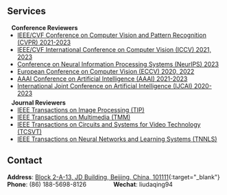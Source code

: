 ## Services

<h4 style="margin:0 10px 0;">Conference Reviewers</h4>

<ul style="margin:0 0 5px;">
  <li><a href="http://cvpr2023.thecvf.com/" target="_blank"><autocolor>IEEE/CVF Conference on Computer Vision and Pattern Recognition (CVPR) 2021-2023</autocolor></a></li>
  <li><a href="http://nips.cc/" target="_blank"><autocolor>IEEE/CVF International Conference on Computer Vision (ICCV) 2021, 2023</autocolor></a></li>
  <li><a href="http://iccv2023.thecvf.com/" target="_blank"><autocolor>Conference on Neural Information Processing Systems (NeurIPS) 2023</autocolor></a></li>
  <li><a href="https://eccv2022.ecva.net/" target="_blank"><autocolor>European Conference on Computer Vision (ECCV) 2020, 2022</autocolor></a></li>
  <li><a href="https://aaai-23.aaai.org/" target="_blank"><autocolor>AAAI Conference on Artificial Intelligence (AAAI) 2021-2023</autocolor></a></li>
  <li><a href="https://ijcai-23.org/" target="_blank"><autocolor>International Joint Conference on Artificial Intelligence (IJCAI) 2020-2023</autocolor></a></li>
</ul>

<h4 style="margin:0 10px 0;">Journal Reviewers</h4>

<ul style="margin:0 0 20px;">
  <li><a href="https://mc.manuscriptcentral.com/tip-ieee" target="_blank"><autocolor>IEEE Transactions on Image Processing (TIP)</autocolor></a></li>
  <li><a href="https://mc.manuscriptcentral.com/tmm-ieee" target="_blank"><autocolor>IEEE Transactions on Multimedia (TMM)</autocolor></a></li>
  <li><a href="https://mc.manuscriptcentral.com/tcsvt" target="_blank"><autocolor>IEEE Transactions on Circuits and Systems for Video Technology (TCSVT)</autocolor></a></li>
  <li><a href="https://mc.manuscriptcentral.com/tnnls" target="_blank"><autocolor>IEEE Transactions on Neural Networks and Learning Systems (TNNLS)</autocolor></a></li>
  <!-- <li><a href="https://mc.manuscriptcentral.com/cyb-ieee" target="_blank"><autocolor>IEEE Transactions on Cybernetics (CYB)</autocolor></a></li>
  <li><a href="https://www.editorialmanager.com/NEUCOM/" target="_blank"><autocolor>Neurocomputing (NEUCOM)</autocolor></a></li>
  <li><a href="https://www.editorialmanager.com/ncaa" target="_blank"><autocolor>Neural Computing and Applications (NCAA)</autocolor></a></li>
  <li><a href="https://mc03.manuscriptcentral.com/mir" target="_blank"><autocolor>IEEE Transactions on Machine Intelligence Research (MIR)</autocolor></a></li> -->
</ul>

## Contact
**Address**: [Block 2-A-13, JD Building, Beijing, China, 101111](https://goo.gl/maps/L8yR2Wv3D1DquqBS9){:target="_blank"}
<br>
**Phone**: (86) 188-5698-8126 &nbsp;&nbsp;&nbsp;&nbsp;&nbsp;&nbsp;&nbsp;&nbsp;&nbsp;&nbsp;&nbsp;&nbsp;&nbsp;&nbsp; **Wechat**: liudaqing94
<p></p>
